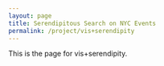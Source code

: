 ```yaml
---
layout: page
title: Serendipitous Search on NYC Events
permalink: /project/vis+serendipity
---
```


This is the page for vis+serendipity.
